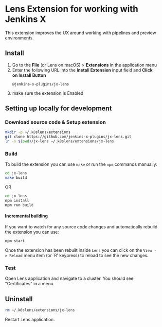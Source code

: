 # Lens Extension for working with Jenkins X

This extension improves the UX around working with pipelines and preview environments.

## Install
1. Go to the **File** (or Lens on macOS) > **Extensions** in the application menu
2. Enter the following URL into the **Install Extension** input field and **Click on Install Button**
   ```
   @jenkins-x-plugins/jx-lens
   ```
3. make sure the extension is Enabled



## Setting up locally for development

### Download source code & Setup extension
```sh
mkdir -p ~/.k8slens/extensions
git clone https://github.com/jenkins-x-plugins/jx-lens.git
ln -s $(pwd)/jx-lens ~/.k8slens/extensions/jx-lens
```

### Build

To build the extension you can use `make` or run the `npm` commands manually:

```sh
cd jx-lens
make build
```

OR

```sh
cd jx-lens
npm install
npm run build
```
 
#### Incremental building

If you want to watch for any source code changes and automatically rebuild the extension you can use:

```sh
npm start
```
       
Once the extension has been rebuilt inside `Lens` you can click on the `View -> Reload` menu item (or `R' keypress) to reload to see the new changes.

### Test

Open Lens application and navigate to a cluster. You should see "Certificates" in a menu.

## Uninstall

```sh
rm ~/.k8slens/extensions/jx-lens
```

Restart Lens application.
